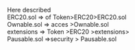 Here described  
    ERC20.sol     => of Token>ERC20>ERC20.sol  
    Ownable.sol   => acces >Ownable.sol  
    extensions    => Token >ERC20 >extensions>  
    Pausable.sol  =>security > Pausable.sol  
